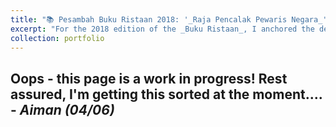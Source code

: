 ```yaml
---
title: "📚 Pesambah Buku Ristaan 2018: '_Raja Pencalak Pewaris Negara_'"
excerpt: "For the 2018 edition of the _Buku Ristaan_, I anchored the design and content of the book around the theme '_Raja Pencalak Pewaris Negara_', which focused on how Bruneian students in the UK have remained rooted in the Bruneian national philosophy of _Melayu Islam Beraja_ while abroad. The 84-page book (a symbolic nod to Brunei’s independence in 1984) included excerpts from current students and several prominent alumni who are now key national figures! I had the honour of presenting the book to His Majesty again as a _pesambah_ in December 2018. [Read more here](/portfolio/portfolio3_buku_ristaan18).<br/><img src='/images/portfolio_buku_ristaan18.png'>"
collection: portfolio
---
```


Oops - this page is a work in progress! Rest assured, I'm getting this sorted at the moment.... - _Aiman (04/06)_
------
